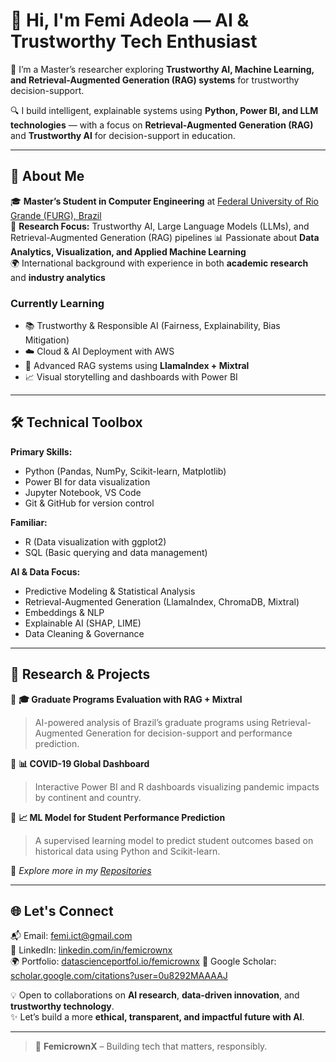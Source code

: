 # 👋 Hi, I'm Femi Adeola — AI & Trustworthy Tech Enthusiast  

🚀 I’m a Master’s researcher exploring **Trustworthy AI, Machine Learning, and Retrieval-Augmented Generation (RAG) systems** for trustworthy decision-support.  

🔍 I build intelligent, explainable systems using **Python, Power BI, and LLM technologies** — with a focus on **Retrieval-Augmented Generation (RAG)** and **Trustworthy AI** for decision-support in education.  

---

## 🧠 About Me  

🎓 **Master’s Student in Computer Engineering** at [Federal University of Rio Grande (FURG), Brazil](https://www.furg.br)  
🔬 **Research Focus:** Trustworthy AI, Large Language Models (LLMs), and Retrieval-Augmented Generation (RAG) pipelines
📊 Passionate about **Data Analytics, Visualization, and Applied Machine Learning**  
🌍 International background with experience in both **academic research** and **industry analytics**  

### Currently Learning  
- 📚 Trustworthy & Responsible AI (Fairness, Explainability, Bias Mitigation)  
- ☁️ Cloud & AI Deployment with AWS  
- 🧩 Advanced RAG systems using **LlamaIndex + Mixtral**  
- 📈 Visual storytelling and dashboards with Power BI  

---

## 🛠️ Technical Toolbox  

**Primary Skills:**  
- Python (Pandas, NumPy, Scikit-learn, Matplotlib)  
- Power BI for data visualization  
- Jupyter Notebook, VS Code  
- Git & GitHub for version control  

**Familiar:**  
- R (Data visualization with ggplot2)  
- SQL (Basic querying and data management)  

**AI & Data Focus:**  
- Predictive Modeling & Statistical Analysis  
- Retrieval-Augmented Generation (LlamaIndex, ChromaDB, Mixtral)  
- Embeddings & NLP  
- Explainable AI (SHAP, LIME)  
- Data Cleaning & Governance  

---

## 📘 Research & Projects  

🔹 **🎓 Graduate Programs Evaluation with RAG + Mixtral**  
> AI-powered analysis of Brazil’s graduate programs using Retrieval-Augmented Generation for decision-support and performance prediction.  

🔹 **📊 COVID-19 Global Dashboard**  
> Interactive Power BI and R dashboards visualizing pandemic impacts by continent and country.  

🔹 **📈 ML Model for Student Performance Prediction**  
> A supervised learning model to predict student outcomes based on historical data using Python and Scikit-learn.  

👀 *Explore more in my [Repositories](https://github.com/femicrownx?tab=repositories)*  

---

## 🌐 Let's Connect  

📬 Email: [femi.ict@gmail.com](mailto:femi.ict@gmail.com)  
🔗 LinkedIn: [linkedin.com/in/femicrownx](https://linkedin.com/in/femicrownx)  
🌍 Portfolio: [datascienceportfol.io/femicrownx](https://www.datascienceportfol.io/femicrownx)
📄 Google Scholar: [scholar.google.com/citations?user=0u8292MAAAAJ](https://scholar.google.com/citations?user=0u8292MAAAAJ)

💡 Open to collaborations on **AI research**, **data-driven innovation**, and **trustworthy technology**.  
✨ Let’s build a more **ethical, transparent, and impactful future with AI**.  

---

> 👑 **FemicrownX** – Building tech that matters, responsibly.
